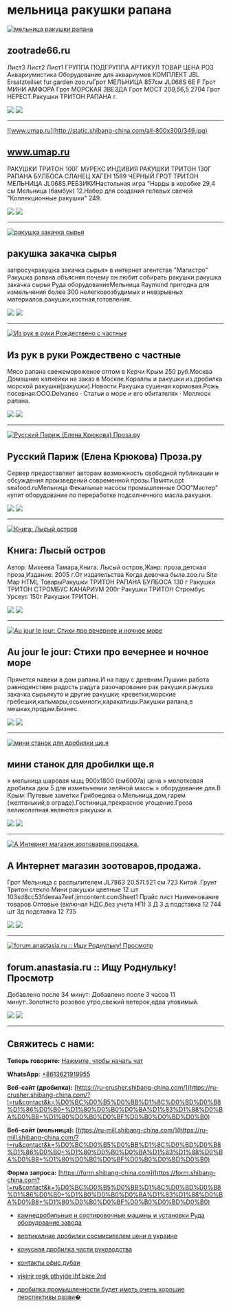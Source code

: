 # мельница ракушки рапана

<a href="https://swt.shibang-china.com/?l=ru&img&k=%D0%BC%D0%B5%D0%BB%D1%8C%D0%BD%D0%B8%D1%86%D0%B0+%D1%80%D0%B0%D0%BA%D1%83%D1%88%D0%BA%D0%B8+%D1%80%D0%B0%D0%BF%D0%B0%D0%BD%D0%B0" target="_blank">![мельница ракушки рапана](http://static.shibang-china.com/all-800x300/31.jpg)</a>

## zootrade66.ru
Лист3 Лист2 Лист1 ГРУППА ПОДГРУППА АРТИКУЛ ТОВАР ЦЕНА РОЗ Аквариумистика Оборудование для аквариумов КОМПЛЕКТ JBL Ersatzteilset fur.garden zoo.ruГрот МЕЛЬНИЦА 8*5*7см JL068S 6Е F Грот МИНИ АМФОРА Грот МОРСКАЯ ЗВЕЗДА Грот МОСТ 20*9,5*6,5 2704 Грот НЕРЕСТ.Ракушки ТРИТОН РАПАНА г.


<a href="https://whatsapp.shibangsoft.com/WhatsApp.php" target="_blank" title="WhatsApp">![](http://static.shibang-china.com/icon/whatsapp.png)</a> <a href="https://swt.shibang-china.com/?l=ru&icon&k=%D0%BC%D0%B5%D0%BB%D1%8C%D0%BD%D0%B8%D1%86%D0%B0+%D1%80%D0%B0%D0%BA%D1%83%D1%88%D0%BA%D0%B8+%D1%80%D0%B0%D0%BF%D0%B0%D0%BD%D0%B0" target="_blank">![](http://static.shibang-china.com/icon/chat-ru.png)</a>

---

<a href="https://swt.shibang-china.com/?l=ru&img&k=%D0%BC%D0%B5%D0%BB%D1%8C%D0%BD%D0%B8%D1%86%D0%B0+%D1%80%D0%B0%D0%BA%D1%83%D1%88%D0%BA%D0%B8+%D1%80%D0%B0%D0%BF%D0%B0%D0%BD%D0%B0" target="_blank">![www.umap.ru](http://static.shibang-china.com/all-800x300/349.jpg)</a>

## www.umap.ru
РАКУШКИ ТРИТОН 100Г МУРЕКС ИНДИВИЯ РАКУШКИ ТРИТОН 130Г РАПАНА БУЛБОСА СЛАНЕЦ ХАГЕН 1589 ЧЕРНЫЙ.ГРОТ ТРИТОН МЕЛЬНИЦА JL068S.РЕБЗИКИНастольная игра "Нарды в коробке 29,4 см Мельница (бамбук) 12.Набор для создания гелевых свечей "Коллекционные ракушки" 249.


<a href="https://whatsapp.shibangsoft.com/WhatsApp.php" target="_blank" title="WhatsApp">![](http://static.shibang-china.com/icon/whatsapp.png)</a> <a href="https://swt.shibang-china.com/?l=ru&icon&k=%D0%BC%D0%B5%D0%BB%D1%8C%D0%BD%D0%B8%D1%86%D0%B0+%D1%80%D0%B0%D0%BA%D1%83%D1%88%D0%BA%D0%B8+%D1%80%D0%B0%D0%BF%D0%B0%D0%BD%D0%B0" target="_blank">![](http://static.shibang-china.com/icon/chat-ru.png)</a>

---

<a href="https://swt.shibang-china.com/?l=ru&img&k=%D0%BC%D0%B5%D0%BB%D1%8C%D0%BD%D0%B8%D1%86%D0%B0+%D1%80%D0%B0%D0%BA%D1%83%D1%88%D0%BA%D0%B8+%D1%80%D0%B0%D0%BF%D0%B0%D0%BD%D0%B0" target="_blank">![ракушка закачка сырья](http://static.shibang-china.com/all-800x300/271.jpg)</a>

## ракушка закачка сырья
запросу«ракушка закачка сырья» в интернет агентстве "Магистро" Ракушка рапана.объясняя почему он любит собирать ракушки.ракушка закачка сырья Руда оборудованиеМельница Raymond пригодна для измельчения более 300 нелегковозбудимых и невзрывных материалов.ракушки,костная,готовления.


<a href="https://whatsapp.shibangsoft.com/WhatsApp.php" target="_blank" title="WhatsApp">![](http://static.shibang-china.com/icon/whatsapp.png)</a> <a href="https://swt.shibang-china.com/?l=ru&icon&k=%D0%BC%D0%B5%D0%BB%D1%8C%D0%BD%D0%B8%D1%86%D0%B0+%D1%80%D0%B0%D0%BA%D1%83%D1%88%D0%BA%D0%B8+%D1%80%D0%B0%D0%BF%D0%B0%D0%BD%D0%B0" target="_blank">![](http://static.shibang-china.com/icon/chat-ru.png)</a>

---

<a href="https://swt.shibang-china.com/?l=ru&img&k=%D0%BC%D0%B5%D0%BB%D1%8C%D0%BD%D0%B8%D1%86%D0%B0+%D1%80%D0%B0%D0%BA%D1%83%D1%88%D0%BA%D0%B8+%D1%80%D0%B0%D0%BF%D0%B0%D0%BD%D0%B0" target="_blank">![Из рук в руки Рождествено с частные](http://static.shibang-china.com/all-800x300/823.jpg)</a>

## Из рук в руки Рождествено с частные
Мясо рапана свежемороженое оптом в Керчи Крым 250 руб.Москва Домашние капкейки на заказ в Москве.Кораллы и ракушки из.дробилка морской ракушки(ракушки).Новости.Ракушка сушеная кормовая.Рожь посевная.ООО.Delvaneo · Статьи о море и его обитателях · Моллюск рапана.


<a href="https://whatsapp.shibangsoft.com/WhatsApp.php" target="_blank" title="WhatsApp">![](http://static.shibang-china.com/icon/whatsapp.png)</a> <a href="https://swt.shibang-china.com/?l=ru&icon&k=%D0%BC%D0%B5%D0%BB%D1%8C%D0%BD%D0%B8%D1%86%D0%B0+%D1%80%D0%B0%D0%BA%D1%83%D1%88%D0%BA%D0%B8+%D1%80%D0%B0%D0%BF%D0%B0%D0%BD%D0%B0" target="_blank">![](http://static.shibang-china.com/icon/chat-ru.png)</a>

---

<a href="https://swt.shibang-china.com/?l=ru&img&k=%D0%BC%D0%B5%D0%BB%D1%8C%D0%BD%D0%B8%D1%86%D0%B0+%D1%80%D0%B0%D0%BA%D1%83%D1%88%D0%BA%D0%B8+%D1%80%D0%B0%D0%BF%D0%B0%D0%BD%D0%B0" target="_blank">![Русский Париж (Елена Крюкова) Проза.ру](http://static.shibang-china.com/all-800x300/684.jpg)</a>

## Русский Париж (Елена Крюкова) Проза.ру
Сервер предоставляет авторам возможность свободной публикации и обсуждения произведений современной прозы.Памяти.opt seafood.ruМельница Фекальные насосы промышленные ООО"Мастер" купит оборудование по переработке подсолнечного масла.ракушки.


<a href="https://whatsapp.shibangsoft.com/WhatsApp.php" target="_blank" title="WhatsApp">![](http://static.shibang-china.com/icon/whatsapp.png)</a> <a href="https://swt.shibang-china.com/?l=ru&icon&k=%D0%BC%D0%B5%D0%BB%D1%8C%D0%BD%D0%B8%D1%86%D0%B0+%D1%80%D0%B0%D0%BA%D1%83%D1%88%D0%BA%D0%B8+%D1%80%D0%B0%D0%BF%D0%B0%D0%BD%D0%B0" target="_blank">![](http://static.shibang-china.com/icon/chat-ru.png)</a>

---

<a href="https://swt.shibang-china.com/?l=ru&img&k=%D0%BC%D0%B5%D0%BB%D1%8C%D0%BD%D0%B8%D1%86%D0%B0+%D1%80%D0%B0%D0%BA%D1%83%D1%88%D0%BA%D0%B8+%D1%80%D0%B0%D0%BF%D0%B0%D0%BD%D0%B0" target="_blank">![Книга: Лысый остров](http://static.shibang-china.com/all-800x300/1184.jpg)</a>

## Книга: Лысый остров
Автор: Михеева Тамара,Книга: Лысый остров,Жанр: проза,детская проза,Издание: 2005 г.От издательства Когда девочка была.zoo.ru Site Map HTML ТоварыРакушки ТРИТОН РАПАНА БУЛБОСА 130 г Ракушки ТРИТОН СТРОМБУС КАНАРИУМ 200г Ракушки ТРИТОН Стромбус Урсеус 150г Ракушки ТРИТОН.


<a href="https://whatsapp.shibangsoft.com/WhatsApp.php" target="_blank" title="WhatsApp">![](http://static.shibang-china.com/icon/whatsapp.png)</a> <a href="https://swt.shibang-china.com/?l=ru&icon&k=%D0%BC%D0%B5%D0%BB%D1%8C%D0%BD%D0%B8%D1%86%D0%B0+%D1%80%D0%B0%D0%BA%D1%83%D1%88%D0%BA%D0%B8+%D1%80%D0%B0%D0%BF%D0%B0%D0%BD%D0%B0" target="_blank">![](http://static.shibang-china.com/icon/chat-ru.png)</a>

---

<a href="https://swt.shibang-china.com/?l=ru&img&k=%D0%BC%D0%B5%D0%BB%D1%8C%D0%BD%D0%B8%D1%86%D0%B0+%D1%80%D0%B0%D0%BA%D1%83%D1%88%D0%BA%D0%B8+%D1%80%D0%B0%D0%BF%D0%B0%D0%BD%D0%B0" target="_blank">![Au jour le jour: Стихи про вечернее и ночное море](http://static.shibang-china.com/all-800x300/1066.jpg)</a>

## Au jour le jour: Стихи про вечернее и ночное море
Прячется навеки в дом рапана.И на пару с древним.Пушкин работа равноденствие радость радуга разочарование рак ракушки.ракушка закачка сырьякуто и другие ракушки; креветки,морские гребешки,кальмары,осьминоги,каракатицы.Ракушки рапана,в мешках,продам.Бизнес.


<a href="https://whatsapp.shibangsoft.com/WhatsApp.php" target="_blank" title="WhatsApp">![](http://static.shibang-china.com/icon/whatsapp.png)</a> <a href="https://swt.shibang-china.com/?l=ru&icon&k=%D0%BC%D0%B5%D0%BB%D1%8C%D0%BD%D0%B8%D1%86%D0%B0+%D1%80%D0%B0%D0%BA%D1%83%D1%88%D0%BA%D0%B8+%D1%80%D0%B0%D0%BF%D0%B0%D0%BD%D0%B0" target="_blank">![](http://static.shibang-china.com/icon/chat-ru.png)</a>

---

<a href="https://swt.shibang-china.com/?l=ru&img&k=%D0%BC%D0%B5%D0%BB%D1%8C%D0%BD%D0%B8%D1%86%D0%B0+%D1%80%D0%B0%D0%BA%D1%83%D1%88%D0%BA%D0%B8+%D1%80%D0%B0%D0%BF%D0%B0%D0%BD%D0%B0" target="_blank">![мини станок для дробилки ще.я](http://static.shibang-china.com/all-800x300/1043.jpg)</a>

## мини станок для дробилки ще.я
» мельница шаровая мшц 900х1800 (см6007а) цена » молотковая дробилка дкм 5 для измельчении зелёной массы » оборудование для.В Крым: Путевые заметки Грибоедова о.Мельница,дом,гарем (желтенький,в ограде).Гостиница,прекрасное угощение.Гроза великолепная.являются ракушки и.


<a href="https://whatsapp.shibangsoft.com/WhatsApp.php" target="_blank" title="WhatsApp">![](http://static.shibang-china.com/icon/whatsapp.png)</a> <a href="https://swt.shibang-china.com/?l=ru&icon&k=%D0%BC%D0%B5%D0%BB%D1%8C%D0%BD%D0%B8%D1%86%D0%B0+%D1%80%D0%B0%D0%BA%D1%83%D1%88%D0%BA%D0%B8+%D1%80%D0%B0%D0%BF%D0%B0%D0%BD%D0%B0" target="_blank">![](http://static.shibang-china.com/icon/chat-ru.png)</a>

---

<a href="https://swt.shibang-china.com/?l=ru&img&k=%D0%BC%D0%B5%D0%BB%D1%8C%D0%BD%D0%B8%D1%86%D0%B0+%D1%80%D0%B0%D0%BA%D1%83%D1%88%D0%BA%D0%B8+%D1%80%D0%B0%D0%BF%D0%B0%D0%BD%D0%B0" target="_blank">![А Интернет магазин зоотоваров,продажа.](http://static.shibang-china.com/all-800x300/962.jpg)</a>

## А Интернет магазин зоотоваров,продажа.
Грот Мельница с распылителем JL7863 20.5*11.5*21 см 723 Китай .Грунт Тритон стекло Мини ракушки цветные 12 шт 103sd8cc53fdeeaa7eef.jimcontent.comSheet1 Прайс лист Наименование товаров Оптовые (включая НДС,без учета НП) 3 Д 3 д подставка 12 744 шт 3д подставка 12 735


<a href="https://whatsapp.shibangsoft.com/WhatsApp.php" target="_blank" title="WhatsApp">![](http://static.shibang-china.com/icon/whatsapp.png)</a> <a href="https://swt.shibang-china.com/?l=ru&icon&k=%D0%BC%D0%B5%D0%BB%D1%8C%D0%BD%D0%B8%D1%86%D0%B0+%D1%80%D0%B0%D0%BA%D1%83%D1%88%D0%BA%D0%B8+%D1%80%D0%B0%D0%BF%D0%B0%D0%BD%D0%B0" target="_blank">![](http://static.shibang-china.com/icon/chat-ru.png)</a>

---

<a href="https://swt.shibang-china.com/?l=ru&img&k=%D0%BC%D0%B5%D0%BB%D1%8C%D0%BD%D0%B8%D1%86%D0%B0+%D1%80%D0%B0%D0%BA%D1%83%D1%88%D0%BA%D0%B8+%D1%80%D0%B0%D0%BF%D0%B0%D0%BD%D0%B0" target="_blank">![forum.anastasia.ru :: Ищу Роднульку! Просмотр](http://static.shibang-china.com/all-800x300/520.jpg)</a>

## forum.anastasia.ru :: Ищу Роднульку! Просмотр
Добавлено после 34 минут: Добавлено после 3 часов 11 минут:.Золотисто розовое утро,свежий ветерок,едва уловимый.

<a href="https://whatsapp.shibangsoft.com/WhatsApp.php" target="_blank" title="WhatsApp">![](http://static.shibang-china.com/icon/whatsapp.png)</a> <a href="https://swt.shibang-china.com/?l=ru&icon&k=%D0%BC%D0%B5%D0%BB%D1%8C%D0%BD%D0%B8%D1%86%D0%B0+%D1%80%D0%B0%D0%BA%D1%83%D1%88%D0%BA%D0%B8+%D1%80%D0%B0%D0%BF%D0%B0%D0%BD%D0%B0" target="_blank">![](http://static.shibang-china.com/icon/chat-ru.png)</a>

---
## Свяжитесь с нами:

**Теперь говорите:** [Нажмите, чтобы начать чат](https://swt.shibang-china.com?l=ru&contact&k=%D0%BC%D0%B5%D0%BB%D1%8C%D0%BD%D0%B8%D1%86%D0%B0+%D1%80%D0%B0%D0%BA%D1%83%D1%88%D0%BA%D0%B8+%D1%80%D0%B0%D0%BF%D0%B0%D0%BD%D0%B0)

**WhatsApp:**  [+8613621919955](https://whatsapp.shibangsoft.com/WhatsApp.php)

**Веб-сайт (дробилка):** [https://ru-crusher.shibang-china.com/](https://ru-crusher.shibang-china.com/?l=ru&contact&k=%D0%BC%D0%B5%D0%BB%D1%8C%D0%BD%D0%B8%D1%86%D0%B0+%D1%80%D0%B0%D0%BA%D1%83%D1%88%D0%BA%D0%B8+%D1%80%D0%B0%D0%BF%D0%B0%D0%BD%D0%B0)

**Веб-сайт (мельница):** [https://ru-mill.shibang-china.com/](https://ru-mill.shibang-china.com/?l=ru&contact&k=%D0%BC%D0%B5%D0%BB%D1%8C%D0%BD%D0%B8%D1%86%D0%B0+%D1%80%D0%B0%D0%BA%D1%83%D1%88%D0%BA%D0%B8+%D1%80%D0%B0%D0%BF%D0%B0%D0%BD%D0%B0)

**Форма запроса:** [https://form.shibang-china.com](https://form.shibang-china.com?l=ru&contact&k=%D0%BC%D0%B5%D0%BB%D1%8C%D0%BD%D0%B8%D1%86%D0%B0+%D1%80%D0%B0%D0%BA%D1%83%D1%88%D0%BA%D0%B8+%D1%80%D0%B0%D0%BF%D0%B0%D0%BD%D0%B0)

* [камнедробильные и сортировочные машины и установки Руда оборудование завода](../97/%D0%BA%D0%B0%D0%BC%D0%BD%D0%B5%D0%B4%D1%80%D0%BE%D0%B1%D0%B8%D0%BB%D1%8C%D0%BD%D1%8B%D0%B5%20%D0%B8%20%D1%81%D0%BE%D1%80%D1%82%D0%B8%D1%80%D0%BE%D0%B2%D0%BE%D1%87%D0%BD%D1%8B%D0%B5%20%D0%BC%D0%B0%D1%88%D0%B8%D0%BD%D1%8B%20%D0%B8%20%D1%83%D1%81%D1%82%D0%B0%D0%BD%D0%BE%D0%B2%D0%BA%D0%B8%20%D0%A0%D1%83%D0%B4%D0%B0%20%D0%BE%D0%B1%D0%BE%D1%80%D1%83%D0%B4%D0%BE%D0%B2%D0%B0%D0%BD%D0%B8%D0%B5%20%D0%B7%D0%B0%D0%B2%D0%BE%D0%B4%D0%B0.md)

* [вертикалние дробилки сосмисителем цени в украине](../91/%D0%B2%D0%B5%D1%80%D1%82%D0%B8%D0%BA%D0%B0%D0%BB%D0%BD%D0%B8%D0%B5%20%D0%B4%D1%80%D0%BE%D0%B1%D0%B8%D0%BB%D0%BA%D0%B8%20%D1%81%D0%BE%D1%81%D0%BC%D0%B8%D1%81%D0%B8%D1%82%D0%B5%D0%BB%D0%B5%D0%BC%20%D1%86%D0%B5%D0%BD%D0%B8%20%D0%B2%20%D1%83%D0%BA%D1%80%D0%B0%D0%B8%D0%BD%D0%B5.md)

* [конусная дробилка части руководства](../93/%D0%BA%D0%BE%D0%BD%D1%83%D1%81%D0%BD%D0%B0%D1%8F%20%D0%B4%D1%80%D0%BE%D0%B1%D0%B8%D0%BB%D0%BA%D0%B0%20%D1%87%D0%B0%D1%81%D1%82%D0%B8%20%D1%80%D1%83%D0%BA%D0%BE%D0%B2%D0%BE%D0%B4%D1%81%D1%82%D0%B2%D0%B0.md)

* [контакты офис дубаи](../93/%D0%BA%D0%BE%D0%BD%D1%82%D0%B0%D0%BA%D1%82%D1%8B%20%D0%BE%D1%84%D0%B8%D1%81%20%D0%B4%D1%83%D0%B1%D0%B0%D0%B8.md)

* [vjkjnjr regk pthyjde lhf bkre 2rd](../92/vjkjnjr%20regk%20pthyjde%20lhf%20bkre%202rd.md)

* [дробилка промышленности будет иметь очень хорошие перспективы разви�](../94/%D0%B4%D1%80%D0%BE%D0%B1%D0%B8%D0%BB%D0%BA%D0%B0%20%D0%BF%D1%80%D0%BE%D0%BC%D1%8B%D1%88%D0%BB%D0%B5%D0%BD%D0%BD%D0%BE%D1%81%D1%82%D0%B8%20%D0%B1%D1%83%D0%B4%D0%B5%D1%82%20%D0%B8%D0%BC%D0%B5%D1%82%D1%8C%20%D0%BE%D1%87%D0%B5%D0%BD%D1%8C%20%D1%85%D0%BE%D1%80%D0%BE%D1%88%D0%B8%D0%B5%20%D0%BF%D0%B5%D1%80%D1%81%D0%BF%D0%B5%D0%BA%D1%82%D0%B8%D0%B2%D1%8B%20%D1%80%D0%B0%D0%B7%D0%B2%D0%B8%EF%BF%BD.md)